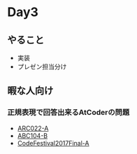 # Day3

## やること
- 実装
- プレゼン担当分け

## 暇な人向け
### 正規表現で回答出来るAtCoderの問題
- [ARC022-A](https://beta.atcoder.jp/contests/arc022/tasks/arc022_1)
- [ABC104-B](https://beta.atcoder.jp/contests/abc104/tasks/abc104_b)
- [CodeFestival2017Final-A](https://beta.atcoder.jp/contests/cf17-final/tasks/cf17_final_a)
